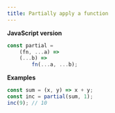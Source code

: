 ```yaml
---
title: Partially apply a function
---
```


**JavaScript version**

```js
const partial =
    (fn, ...a) =>
    (...b) =>
        fn(...a, ...b);
```

**Examples**

```js
const sum = (x, y) => x + y;
const inc = partial(sum, 1);
inc(9); // 10
```

